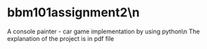 # bbm101assignment2\n
A console painter - car game implementation by using python\n
The explanation of the project is in pdf file
